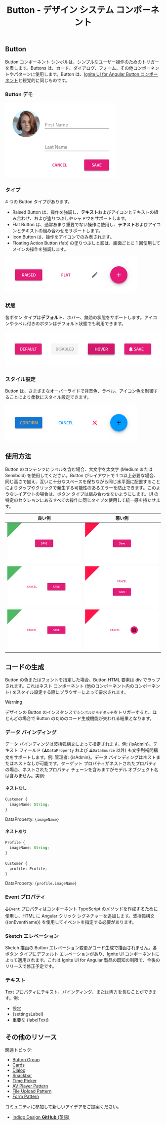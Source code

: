 ﻿---
title: Button - デザイン システム コンポーネント
_description: Button コンポーネント シンボルはシンプルなアクションを表すために使用します。
_keywords: デザイン システム, Sketch, Ignite UI for Angular, コンポーネント, UI ライブラリ, ウィジェット
_language: ja
---

## Button

Button コンポーネント シンボルは、シンプルなユーザー操作のためのトリガーを表します。Buttons は、カード、ダイアログ、フォーム、その他コンポーネントやパターンに使用します。Button は、[Ignite UI for Angular Button コンポーネント](https://jp.infragistics.com/products/ignite-ui-angular/angular/components/button.html)と視覚的に同じものです。

### Button デモ

<img src="../images/button_demo.png" srcset="../images/button_demo@2x.png 2x" />

### タイプ

4 つの Button タイプがあります。

- Raised Button は、操作を強調し、**テキスト**およびアイコンとテキストの組み合わせ、および塗りつぶしやシャドウをサポートします。
- Flat Button は、通常あまり重要でない操作に使用し、**テキスト**およびアイコンとテキストの組み合わせをサポートします。
- Icon Button は、操作をアイコンでのみ表されます。
- Floating Action Button (fab) の塗りつぶしと影は、画面ごとに 1 回使用してメインの操作を強調します。

<img src="../images/button_types.png" srcset="../images/button_types@2x.png 2x" />

### 状態

各ボタン タイプは**デフォルト**、ホバー、無効の状態をサポートします。アイコンやラベル付きのボタンはデフォルト状態でも利用できます。

<img src="../images/button_states.png" srcset="../images/button_states@2x.png 2x" />

### スタイル設定

Button は、さまざまなオーバーライドで背景色、ラベル、アイコン色を制御することにより柔軟にスタイル設定できます。

<img src="../images/button_styling.png" srcset="../images/button_styling@2x.png 2x" />

## 使用方法

Button のコンテンツにラベルを含む場合、大文字を太文字 (Medium または Semibold) を使用してください。Button がレイアウトで 1 つ以上必要な場合、同じ高さで揃え、互いに十分なスペースを保ちながら同じ水平面に配置することによりタップやクリックで発生する可能性のあるエラーを防止できます。このようなレイアウトの場合は、ボタン タイプは組み合わせないようにします。UI の特定のセクションにあるすべての操作に同じタイプを使用して統一感を持たせます。

| 良い例                                                                         | 悪い例                                                                             |
| ------------------------------------------------------------------------------ | ---------------------------------------------------------------------------------- |
| <img src="../images/button_do1.png" srcset="../images/button_do1@2x.png 2x" /> | <img src="../images/button_dont1.png" srcset="../images/button_dont1@2x.png 2x" /> |
| <img src="../images/button_do2.png" srcset="../images/button_do2@2x.png 2x" /> | <img src="../images/button_dont2.png" srcset="../images/button_dont2@2x.png 2x" /> |
| <img src="../images/button_do3.png" srcset="../images/button_do3@2x.png 2x" /> | <img src="../images/button_dont3.png" srcset="../images/button_dont3@2x.png 2x" /> |

## コードの生成

Button の色またはフォントを指定した場合、Button HTML 要素は div でラップされます。これはネスト コンポーネント (他のコンポーネント内のコンポーネント) をスタイル設定する際にブラウザーによって要求されます。

> [!WARNING]
> デザインの Button のインスタンスで`シンボルからデタッチ`をトリガーすると、ほとんどの場合で Button のためのコード生成機能が失われる結果となります。

### データ バインディング

データ バインディングは波括弧構文によって指定されます。例: {isAdmin}。テキスト フィールド (`🕹️DataProperty` および `🕹️DataSource` 以外) も文字列補間構文をサポートします。例: 管理者: {isAdmin}。データ バインディングはネストまたはネストなしが可能です。ターゲット プロパティがネストされたプロパティの場合、ネストされたプロパティ チェーンを含みますがモデル オブジェクト名は含みません。実例:

#### ネストなし

```typescript
Customer {
  imageName: String;
}
```

DataProperty: `{imageName}`

#### ネストあり

```typescript
Profile {
  imageName: String;
}

Customer {
  profile: Profile;
}
```

DataProperty: `{profile.imageName}`

### Event プロパティ

`🕹️Event` プロパティはコンポーネント TypeScript のメソッドを作成するために使用し、HTML に Angular クリック シグネチャーを追加します。波括弧構文 ({onEventName}) を使用してイベントを指定する必要があります。

### Sketch エレベーション

Sketch 描画の Button エレベーション変更がコード生成で描画されません。各ボタン タイプにデフォルト エレベーションがあり、Ignite UI コンポーネントによって適用されます。これは Ignite UI for Angular 製品の既知の制限で、今後のリリースで修正予定です。

### テキスト

Text プロパティにテキスト、バインディング、または両方を含むことができます。例:

- 設定
- {settingsLabel}
- 重要な {labelText}

## その他のリソース

関連トピック:

- [Button Group](button-group.md)
- [Cards](cards.md)
- [Dialog](dialog.md)
- [Snackbar](snackbar.md)
- [Time Picker](time-picker.md)
- [AV Player Pattern](../patterns/av.md)
- [File Upload Pattern](../patterns/file-upload.md)
- [Form Pattern](../patterns/form.md)
  <div class="divider--half"></div>

コミュニティに参加して新しいアイデアをご提案ください。

- [Indigo Design **GitHub** (英語)](https://github.com/IgniteUI/design-system-docfx)

